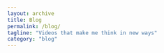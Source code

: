 ```yaml
---
layout: archive
title: Blog
permalink: /blog/
tagline: "Videos that make me think in new ways"
category: "blog"
---
```


